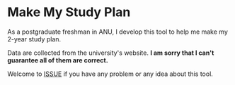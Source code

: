 # Make My Study Plan

As a postgraduate freshman in ANU, I develop this tool to help me make my 2-year study plan.

Data are collected from the university's website. <b>I am sorry that I can't guarantee all of them are correct.</b>

Welcome to [ISSUE](https://github.com/bridgeL/make_my_study_plan/issues) if you have any problem or any idea about this tool.
